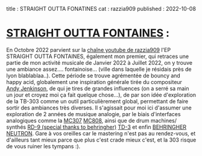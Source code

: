 title : STRAIGHT OUTTA FONATINES 
cat : razzia909
published : 2022-10-08


# [STRAIGHT OUTTA FONTAINES](https://www.youtube.com/watch?v=ZDKjuvcYreM&ab_channel=RAZZIA909) :

En Octobre 2022 parvient sur la [chaîne youtube de razzia909](https://www.youtube.com/@razzia9099) l'EP STRAIGHT OUTTA FONTAINES, également mon premier, qui retraces une partie de mon activité musicale de Janvier 2022 à Juillet 2022, on y trouve une ambiance assez.... fontainoise... (ville dans laquelle je résidais près de lyon blablablaa..). Cette période se trouve agrémentée de bouncy and happy acid, globalement une inspiration générale tirée du compositeur [Andy Jenkinson](https://fr.wikipedia.org/wiki/Ceephax_Acid_Crew), de qui je tires de grandes influences (on a serré sa main un jour et croyez moi ça fait quelque chose...), de par son idée d'exploration de la TB-303 comme un outil particulièrement global, permettant de faire sortir des ambiances très diverses. Il s'agissait pour moi ici d'assumer une exploration de 2 années de musique analogie, par le biais d'interfaces analogiques comme la [MC307](https://fr.audiofanzine.com/groove-machine/roland/mc-307/) [MC808](https://fr.audiofanzine.com/sequenceur-sampleur/roland/mc-808/), ainsi que de drum machines/ synthés [RD-9 (special thanks to behringher)](https://fr.audiofanzine.com/bar/behringer/rd-909/) [TD-3](https://fr.audiofanzine.com/synthe-analogique/behringer/td-3/) et enfin [BEHRINGHER NEUTRON](https://fr.audiofanzine.com/rack-analogique/behringer/neutron/). Gare à vos oreilles car le mastering n'est pas au rendez-vous, et d'ailleurs tant mieux parce que plus c'est crade mieux c'est, et la 303 risque de vous ruiner les tympans :).
